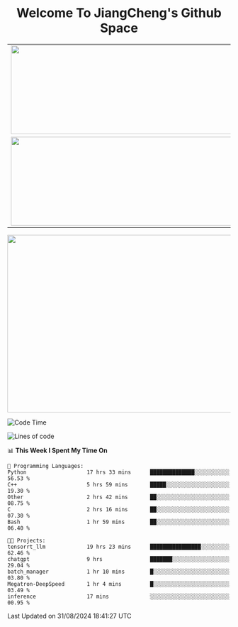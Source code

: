<h1 align="center">Welcome To JiangCheng's Github Space</h1>

<table align="center" frame="void" rules="none" >
  <tr>
    <td>
      <div align="center"> <img height="200px" width="500px"  src="https://github-readme-stats.vercel.app/api?username=thisjiang&hide_title=true&hide_border=true&layout=compact&show_icons=trueline_height=21&text_color=000&icon_color=000&bg_color=0,ea6161,ffc64d,fffc4d,52fa5a&theme=graywhite" /> </div>
    </td>
    <td>
      <div align="center"> <img height="200px" width="500px" src="https://github-readme-stats.vercel.app/api/top-langs/?username=thisjiang&hide_title=true&hide_border=true&layout=compact&langs_count=6&text_color=000&icon_color=fff&bg_color=0,52fa5a,4dfcff,c64dff&theme=graywhite" /> </div>
    </td>
  </tr>
  <tr>
    <td>
      <div align="center"> <img height="200px" width="500px" src="https://github-readme-streak-stats.herokuapp.com/?user=thisjiang&hide_title=true&hide_border=true&layout=compact&langs_count=6" /> </div>
    </td>
    <td>
      <div align="center"> 
      <a href="https://github.com/" target="_blank"><img style="margin: 10px" src="https://profilinator.rishav.dev/skills-assets/git-scm-icon.svg" alt="Git" height="50" /></a>  
      <a href="https://www.linux.org/" target="_blank"><img style="margin: 10px" src="https://profilinator.rishav.dev/skills-assets/linux-original.svg" alt="Linux" height="50" /></a>  
      <a href="https://www.gnu.org/software/bash/" target="_blank"><img style="margin: 10px" src="https://profilinator.rishav.dev/skills-assets/gnu_bash-icon.svg" alt="Bash" height="50" /></a>  
      </div>
    </td>
  </tr>
</table>

<div align="center"> <img height="400px" width="1000px" src="https://github-readme-activity-graph.cyclic.app/graph?username=thisjiang&theme=react&hide_title=true&hide_border=true&layout=compact&langs_count=6" /> </div></td>

<!--START_SECTION:waka-->
![Code Time](http://img.shields.io/badge/Code%20Time-1%2C698%20hrs%2058%20mins-blue)

![Lines of code](https://img.shields.io/badge/From%20Hello%20World%20I%27ve%20Written-218.2%20thousand%20lines%20of%20code-blue)

📊 **This Week I Spent My Time On** 

```text
💬 Programming Languages: 
Python                   17 hrs 33 mins      ██████████████░░░░░░░░░░░   56.53 % 
C++                      5 hrs 59 mins       █████░░░░░░░░░░░░░░░░░░░░   19.30 % 
Other                    2 hrs 42 mins       ██░░░░░░░░░░░░░░░░░░░░░░░   08.75 % 
C                        2 hrs 16 mins       ██░░░░░░░░░░░░░░░░░░░░░░░   07.30 % 
Bash                     1 hr 59 mins        ██░░░░░░░░░░░░░░░░░░░░░░░   06.40 % 

🐱‍💻 Projects: 
tensorrt_llm             19 hrs 23 mins      ████████████████░░░░░░░░░   62.46 % 
chatgpt                  9 hrs               ███████░░░░░░░░░░░░░░░░░░   29.04 % 
batch_manager            1 hr 10 mins        █░░░░░░░░░░░░░░░░░░░░░░░░   03.80 % 
Megatron-DeepSpeed       1 hr 4 mins         █░░░░░░░░░░░░░░░░░░░░░░░░   03.49 % 
inference                17 mins             ░░░░░░░░░░░░░░░░░░░░░░░░░   00.95 % 
```


 Last Updated on 31/08/2024 18:41:27 UTC
<!--END_SECTION:waka-->
